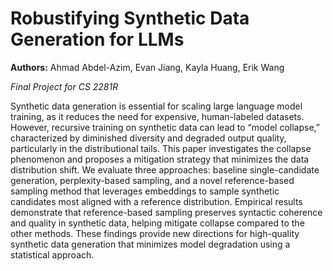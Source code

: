 # Robustifying Synthetic Data Generation for LLMs
**Authors:** Ahmad Abdel-Azim, Evan Jiang, Kayla Huang, Erik Wang

*Final Project for CS 2281R*

Synthetic data generation is essential for scaling large language model training, as it reduces the need for expensive, human-labeled datasets. However, recursive training on synthetic data can lead to “model collapse,” characterized by diminished diversity and degraded output quality, particularly in the distributional tails. This paper investigates the collapse phenomenon and proposes a mitigation strategy that minimizes the data distribution shift. We evaluate three approaches: baseline single-candidate generation, perplexity-based sampling, and a novel reference-based sampling method that leverages embeddings to sample synthetic candidates most aligned with a reference distribution. Empirical results demonstrate that reference-based sampling preserves syntactic coherence and quality in synthetic data, helping mitigate collapse compared to the other methods. These findings provide new directions for high-quality synthetic data generation that minimizes model degradation using a statistical approach.

